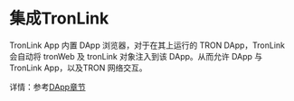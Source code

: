 # 集成TronLink

TronLink App 内置 DApp 浏览器，对于在其上运行的 TRON DApp，TronLink 会自动将 tronWeb 及 tronLink 对象注入到该 DApp。从而允许 DApp 与 TronLink App，以及TRON 网络交互。

详情：参考[DApp章节](../../dapp/getting-started.zh.md)

